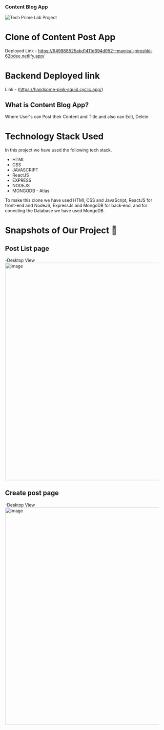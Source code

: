 ### Content Blog App ####


![Tech Prime Lab Project](https://github.com/Rahulzhp/photos/assets/107567053/2fe58aa5-5a52-4712-8dea-f90fcc31a3da)

# Clone of Content Post App

Deployed Link - https://649988525abd1411d694d952--magical-piroshki-62bdee.netlify.app/

# Backend Deployed link 
 
 Link  -  (https://handsome-pink-squid.cyclic.app/)

## What is Content Blog App?

Where User's can Post their Content and Title and also can Edit, Delete

# Technology Stack Used

In this project we have used the following tech stack.

- HTML
- CSS
- JAVASCRIPT
- ReactJS
- EXPRESS
- NODEJS
- MONGODB - Atlas

To make this clone we have used HTMl, CSS and JavaScript, ReactJS for front-end and NodeJS, ExpressJs and MongoDB for back-end, and for conecting the Database we have used MongoDB.


# Snapshots of Our Project 📸


## Post List page
-Desktop View
<img width="710" alt="image" src="https://github.com/Rahulzhp/photos/assets/107567053/2fe58aa5-5a52-4712-8dea-f90fcc31a3da" />



## Create post page
-Desktop View
<img width="710" alt="image" src="https://github.com/Rahulzhp/photos/assets/107567053/9e38413a-eddf-4124-93de-92ca01a596d4" />


